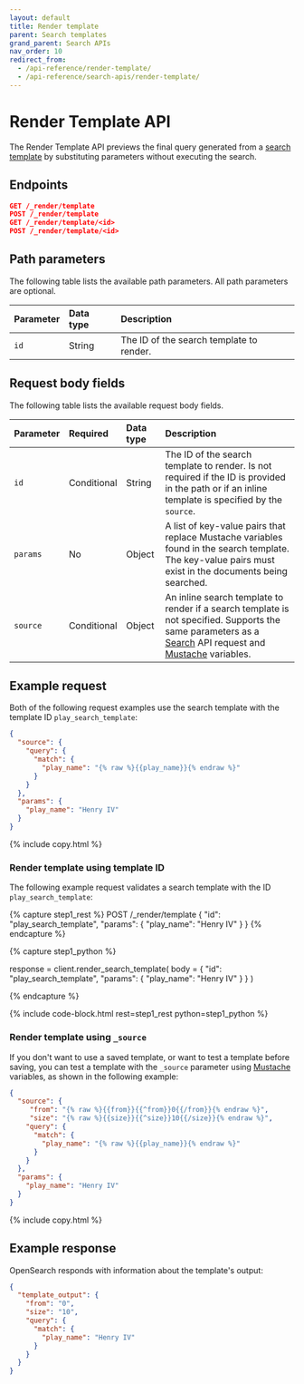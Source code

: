 ```yaml
---
layout: default
title: Render template
parent: Search templates
grand_parent: Search APIs
nav_order: 10
redirect_from:
  - /api-reference/render-template/
  - /api-reference/search-apis/render-template/
---
```


# Render Template API

The Render Template API previews the final query generated from a [search template]({{site.url}}{{site.baseurl}}/search-plugins/search-template/) by substituting parameters without executing the search.

## Endpoints

```json
GET /_render/template
POST /_render/template
GET /_render/template/<id>
POST /_render/template/<id>
```

## Path parameters

The following table lists the available path parameters. All path parameters are optional.

| Parameter | Data type | Description |
| :--- | :--- | :--- |
| `id` | String | The ID of the search template to render. |

## Request body fields

The following table lists the available request body fields.

| Parameter | Required | Data type | Description | 
| :--- | :--- | :--- | :--- |
| `id` | Conditional | String | The ID of the search template to render. Is not required if the ID is provided in the path or if an inline template is specified by the `source`. | 
| `params` | No | Object | A list of key-value pairs that replace Mustache variables found in the search template. The key-value pairs must exist in the documents being searched. |
| `source` | Conditional | Object | An inline search template to render if a search template is not specified. Supports the same parameters as a [Search]({{site.url}}{{site.baseurl}}/api-reference/search/) API request and [Mustache](https://mustache.github.io/mustache.5.html) variables. | 

## Example request

Both of the following request examples use the search template with the template ID `play_search_template`:

```json
{
  "source": {
    "query": {
      "match": {
        "play_name": "{% raw %}{{play_name}}{% endraw %}"
      }
    }
  },
  "params": {
    "play_name": "Henry IV"
  }
}
```
{% include copy.html %}

### Render template using template ID

The following example request validates a search template with the ID `play_search_template`:

<!-- spec_insert_start
component: example_code
rest: POST /_render/template
body: |
{
  "id": "play_search_template",
  "params": {
    "play_name": "Henry IV"
  }
}
-->
{% capture step1_rest %}
POST /_render/template
{
  "id": "play_search_template",
  "params": {
    "play_name": "Henry IV"
  }
}
{% endcapture %}

{% capture step1_python %}


response = client.render_search_template(
  body =   {
    "id": "play_search_template",
    "params": {
      "play_name": "Henry IV"
    }
  }
)

{% endcapture %}

{% include code-block.html
    rest=step1_rest
    python=step1_python %}
<!-- spec_insert_end -->

### Render template using `_source`

If you don't want to use a saved template, or want to test a template before saving, you can test a template with the `_source` parameter using [Mustache](https://mustache.github.io/mustache.5.html) variables, as shown in the following example:

```json
{
  "source": {
     "from": "{% raw %}{{from}}{{^from}}0{{/from}}{% endraw %}",
     "size": "{% raw %}{{size}}{{^size}}10{{/size}}{% endraw %}",
    "query": {
      "match": {
        "play_name": "{% raw %}{{play_name}}{% endraw %}"
      }
    }
  },
  "params": {
    "play_name": "Henry IV"
  }
}
```
{% include copy.html %}

## Example response

OpenSearch responds with information about the template's output:

```json
{
  "template_output": {
    "from": "0",
    "size": "10",
    "query": {
      "match": {
        "play_name": "Henry IV"
      }
    }
  }
}
```
